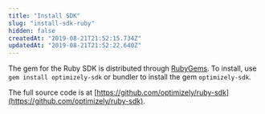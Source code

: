 ```yaml
---
title: "Install SDK"
slug: "install-sdk-ruby"
hidden: false
createdAt: "2019-08-21T21:52:15.734Z"
updatedAt: "2019-08-21T21:52:22.640Z"
---
```

The gem for the Ruby SDK is distributed through [RubyGems](https://rubygems.org/gems/optimizely-sdk). To install, use `gem install optimizely-sdk` or bundler to install the gem `optimizely-sdk`.

The full source code is at [https://github.com/optimizely/ruby-sdk](https://github.com/optimizely/ruby-sdk).